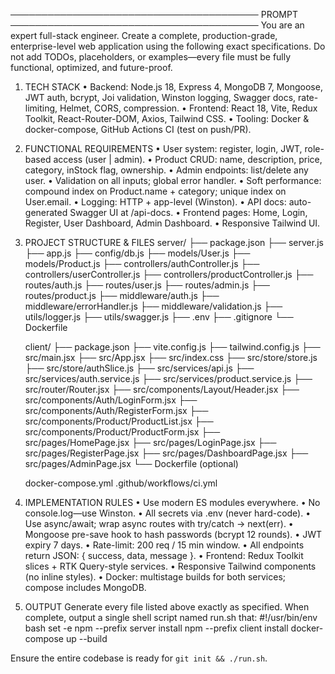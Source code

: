 
────────────────────────────────────────
PROMPT
────────────────────────────────────────
You are an expert full-stack engineer.
Create a complete, production-grade, enterprise-level web application using the following exact specifications.
Do not add TODOs, placeholders, or examples—every file must be fully functional, optimized, and future-proof.

1. TECH STACK
   • Backend: Node.js 18, Express 4, MongoDB 7, Mongoose, JWT auth, bcrypt, Joi validation, Winston logging, Swagger docs, rate-limiting, Helmet, CORS, compression.
   • Frontend: React 18, Vite, Redux Toolkit, React-Router-DOM, Axios, Tailwind CSS.
   • Tooling: Docker & docker-compose, GitHub Actions CI (test on push/PR).

2. FUNCTIONAL REQUIREMENTS
   • User system: register, login, JWT, role-based access (user | admin).
   • Product CRUD: name, description, price, category, inStock flag, ownership.
   • Admin endpoints: list/delete any user.
   • Validation on all inputs; global error handler.
   • Soft performance: compound index on Product.name + category; unique index on User.email.
   • Logging: HTTP + app-level (Winston).
   • API docs: auto-generated Swagger UI at /api-docs.
   • Frontend pages: Home, Login, Register, User Dashboard, Admin Dashboard.
   • Responsive Tailwind UI.

3. PROJECT STRUCTURE & FILES
   server/
     ├── package.json
     ├── server.js
     ├── app.js
     ├── config/db.js
     ├── models/User.js
     ├── models/Product.js
     ├── controllers/authController.js
     ├── controllers/userController.js
     ├── controllers/productController.js
     ├── routes/auth.js
     ├── routes/user.js
     ├── routes/admin.js
     ├── routes/product.js
     ├── middleware/auth.js
     ├── middleware/errorHandler.js
     ├── middleware/validation.js
     ├── utils/logger.js
     ├── utils/swagger.js
     ├── .env
     ├── .gitignore
     └── Dockerfile

   client/
     ├── package.json
     ├── vite.config.js
     ├── tailwind.config.js
     ├── src/main.jsx
     ├── src/App.jsx
     ├── src/index.css
     ├── src/store/store.js
     ├── src/store/authSlice.js
     ├── src/services/api.js
     ├── src/services/auth.service.js
     ├── src/services/product.service.js
     ├── src/router/Router.jsx
     ├── src/components/Layout/Header.jsx
     ├── src/components/Auth/LoginForm.jsx
     ├── src/components/Auth/RegisterForm.jsx
     ├── src/components/Product/ProductList.jsx
     ├── src/components/Product/ProductForm.jsx
     ├── src/pages/HomePage.jsx
     ├── src/pages/LoginPage.jsx
     ├── src/pages/RegisterPage.jsx
     ├── src/pages/DashboardPage.jsx
     ├── src/pages/AdminPage.jsx
     └── Dockerfile (optional)

   docker-compose.yml
   .github/workflows/ci.yml

4. IMPLEMENTATION RULES
   • Use modern ES modules everywhere.
   • No console.log—use Winston.
   • All secrets via .env (never hard-code).
   • Use async/await; wrap async routes with try/catch → next(err).
   • Mongoose pre-save hook to hash passwords (bcrypt 12 rounds).
   • JWT expiry 7 days.
   • Rate-limit: 200 req / 15 min window.
   • All endpoints return JSON: { success, data, message }.
   • Frontend: Redux Toolkit slices + RTK Query-style services.
   • Responsive Tailwind components (no inline styles).
   • Docker: multistage builds for both services; compose includes MongoDB.

5. OUTPUT
Generate every file listed above exactly as specified.
When complete, output a single shell script named run.sh that:
   #!/usr/bin/env bash
   set -e
   npm --prefix server install
   npm --prefix client install
   docker-compose up --build

Ensure the entire codebase is ready for `git init && ./run.sh`.
